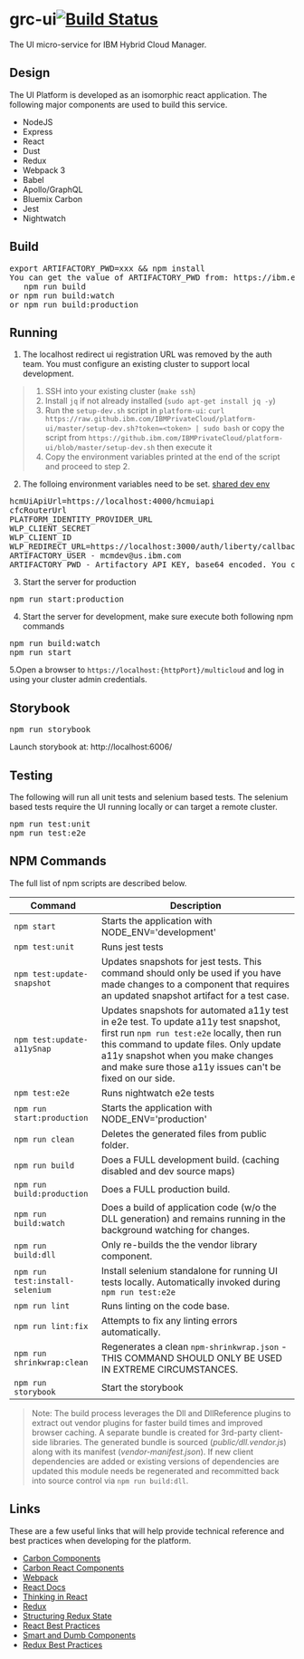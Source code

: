 # grc-ui[![Build Status](https://travis-ci.com/open-cluster-management/grc-ui.svg?token=1xoYGv8XzWhB2heDk2My&branch=master)](https://travis-ci.com/open-cluster-management/grc-ui)
The UI micro-service for IBM Hybrid Cloud Manager.

## Design

The UI Platform is developed as an isomorphic react application.  The following major components are used to build this service.

* NodeJS
* Express
* React
* Dust
* Redux
* Webpack 3
* Babel
* Apollo/GraphQL
* Bluemix Carbon
* Jest
* Nightwatch


## Build

<pre>
export ARTIFACTORY_PWD=xxx && npm install
You can get the value of ARTIFACTORY_PWD from: https://ibm.ent.box.com/notes/287638278960
   npm run build
or npm run build:watch
or npm run build:production
</pre>

## Running
1. The localhost redirect ui registration URL was removed by the auth team.  You must configure an existing cluster to support local development.

> 1. SSH into your existing cluster (`make ssh`)
> 2. Install `jq` if not already installed (`sudo apt-get install jq -y`)
> 3. Run the `setup-dev.sh` script in `platform-ui`: `curl https://raw.github.ibm.com/IBMPrivateCloud/platform-ui/master/setup-dev.sh?token=<token> | sudo bash`
>    or copy the script from `https://github.ibm.com/IBMPrivateCloud/platform-ui/blob/master/setup-dev.sh` then execute it
> 4. Copy the environment variables printed at the end of the script and proceed to step 2.

2. The folloing environment variables need to be set. [shared dev env](https://ibm.ent.box.com/notes/291748731101)
<pre>
hcmUiApiUrl=https://localhost:4000/hcmuiapi
cfcRouterUrl
PLATFORM_IDENTITY_PROVIDER_URL
WLP_CLIENT_SECRET
WLP_CLIENT_ID
WLP_REDIRECT_URL=https://localhost:3000/auth/liberty/callback
ARTIFACTORY_USER - mcmdev@us.ibm.com
ARTIFACTORY_PWD - Artifactory API KEY, base64 encoded. You can get this value for functional id mcmdev@us.ibm.com from: https://ibm.ent.box.com/notes/287638278960
</pre>

3. Start the server for production
<pre>
npm run start:production
</pre>

4. Start the server for development, make sure execute both following npm commands
<pre>
npm run build:watch
npm run start
</pre>

5.Open a browser to `https://localhost:{httpPort}/multicloud` and log in using your cluster admin credentials.

## Storybook
<pre>
npm run storybook
</pre>
Launch storybook at: http://localhost:6006/

## Testing

The following will run all unit tests and selenium based tests.  The selenium based tests require the UI running locally or can target a remote cluster.

<pre>
npm run test:unit
npm run test:e2e
</pre>

## NPM Commands

The full list of npm scripts are described below.

| Command                          | Description                                                                                                                      |
|----------------------------------|----------------------------------------------------------------------------------------------------------------------------------|
| `npm start`                      | Starts the application with NODE_ENV='development'                                                                               |
| `npm test:unit`                  | Runs jest tests                                                                                                                  |
| `npm test:update-snapshot`       | Updates snapshots for jest tests. This command should only be used if you have made changes to a component that requires an updated snapshot artifact for a test case.|
| `npm test:update-a11ySnap`       | Updates snapshots for automated a11y test in e2e test. To update a11y test snapshot, first run `npm run test:e2e` locally, then run this command to update files. Only update a11y snapshot when you make changes and make sure those a11y issues can't be fixed on our side.|
| `npm test:e2e`                   | Runs nightwatch e2e tests                                                                                                        |
| `npm run start:production`       | Starts the application with NODE_ENV='production'                                                                                |
| `npm run clean`                  | Deletes the generated files from public folder.                                                                                  |
| `npm run build`                  | Does a FULL development build.  (caching disabled and dev source maps)                                                           |
| `npm run build:production`       | Does a FULL production build.                                                                                                    |
| `npm run build:watch`            | Does a build of application code (w/o the DLL generation) and remains running in the background watching for changes.            |
| `npm run build:dll`              | Only re-builds the the vendor library component.                                                                                 |
| `npm run test:install-selenium`  | Install selenium standalone for running UI tests locally. Automatically invoked during `npm run test:e2e`                        |
| `npm run lint`                   | Runs linting on the code base.                                                                                                   |
| `npm run lint:fix`               | Attempts to fix any linting errors automatically.                                                                                |
| `npm run shrinkwrap:clean`       | Regenerates a clean `npm-shrinkwrap.json` - THIS COMMAND SHOULD ONLY BE USED IN EXTREME CIRCUMSTANCES.                           |
| `npm run storybook`              | Start the storybook  |

> Note: The build process leverages the Dll and DllReference plugins to extract out vendor plugins for faster build times and improved browser caching.  A separate bundle is created for 3rd-party client-side libraries.  The generated bundle is sourced (_public/dll.vendor.js_) along with its manifest (_vendor-manifest.json_).  If new client dependencies are added or existing versions of dependencies are updated this module needs be regenerated and recommitted back into source control via  `npm run build:dll`.

## Links

These are a few useful links that will help provide technical reference and best practices when developing for the platform.

- [Carbon Components](https://github.com/carbon-design-system/carbon-components)
- [Carbon React Components](https://github.com/carbon-design-system/carbon-components-react)
- [Webpack](https://webpack.js.org)
- [React Docs](https://facebook.github.io/react/docs/hello-world.html)
- [Thinking in React](https://facebook.github.io/react/docs/thinking-in-react.html)
- [Redux](http://redux.js.org)
- [Structuring Redux State](https://hackernoon.com/avoiding-accidental-complexity-when-structuring-your-app-state-6e6d22ad5e2a)
- [React Best Practices](https://engineering.musefind.com/our-best-practices-for-writing-react-components-dec3eb5c3fc8)
- [Smart and Dumb Components](https://medium.com/@dan_abramov/smart-and-dumb-components-7ca2f9a7c7d0)
- [Redux Best Practices](https://medium.com/@kylpo/redux-best-practices-eef55a20cc72)

